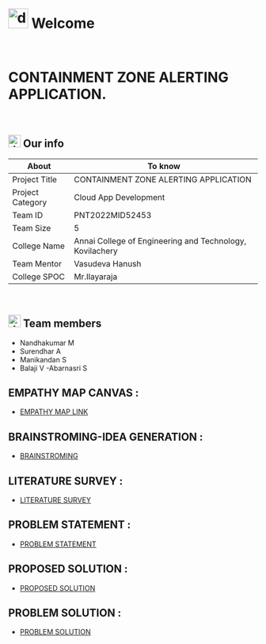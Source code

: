 # <img src="https://user-images.githubusercontent.com/99788851/194714225-20b1436e-cc0e-4972-8ab1-1d6cc0abf3f3.png" alt="drawing" width="40"/> Welcome
&emsp;

# CONTAINMENT ZONE ALERTING APPLICATION.


&emsp;

## <img src="https://user-images.githubusercontent.com/99788851/194714826-a05deae0-6d33-449d-a1e8-a126f30e1b4f.png" alt="drawing" width="25"/> Our info

| About | To know |
| --- | --- |
| Project Title | CONTAINMENT ZONE ALERTING APPLICATION |
| Project Category |Cloud App Development &emsp; |
| Team ID |PNT2022MID52453 &emsp; |
| Team Size |5 &emsp; |
| College Name |Annai College of Engineering and Technology, Kovilachery &emsp; |
| Team Mentor |Vasudeva Hanush|
| College SPOC |Mr.Ilayaraja |

&emsp;


## <img src="https://user-images.githubusercontent.com/99788851/194715091-fd5a8ed2-641a-44e2-bb77-613e36c4ee00.png" alt="drawing" width="25"/> Team members
- Nandhakumar M
- Surendhar A
- Manikandan S
- Balaji V
-Abarnasri S

## EMPATHY MAP CANVAS :

   - [EMPATHY MAP LINK](https://github.com/IBM-EPBL/IBM-Project-48064-1660804174/blob/main/Project%20design%20and%20Planning/Ideation%20phase/Empathy_Map.pdf)
   

## BRAINSTROMING-IDEA GENERATION :
   - [BRAINSTROMING](https://github.com/IBM-EPBL/IBM-Project-48064-1660804174/blob/main/Project%20design%20and%20Planning/Ideation%20phase/BrainStroming.pdf)
   
   
## LITERATURE SURVEY :
   - [LITERATURE SURVEY](https://github.com/IBM-EPBL/IBM-Project-18351-1659683556/blob/main/Project%20Design%20%26%20Planning/Ideation%20Phase/Literature%20Survey.pdf)
   
   
## PROBLEM STATEMENT :
   - [PROBLEM STATEMENT](https://github.com/IBM-EPBL/IBM-Project-18351-1659683556/blob/main/Project%20Design%20%26%20Planning/Ideation%20Phase/problem%20Statement.pdf)
   
## PROPOSED SOLUTION :
   - [PROPOSED SOLUTION](https://github.com/IBM-EPBL/IBM-Project-18351-1659683556/blob/main/Project%20Design%20%26%20Planning/Project%20Design%20Phase%201/PROPOSED%20SOLUTION.pdf)
   
## PROBLEM SOLUTION :
- [PROBLEM SOLUTION](https://github.com/IBM-EPBL/IBM-Project-18351-1659683556/blob/main/Project%20Design%20%26%20Planning/Project%20Design%20Phase%201/PROBLEM%20SOLUTION%20FIT.pdf)







